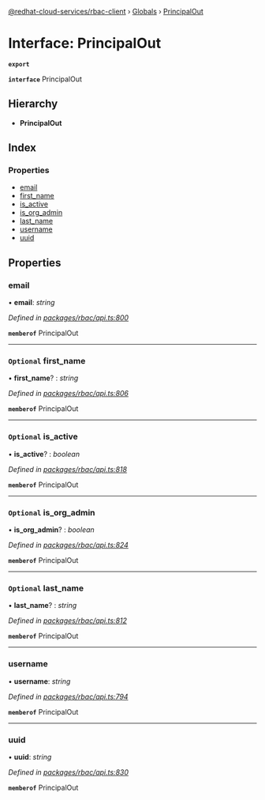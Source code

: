 [@redhat-cloud-services/rbac-client](../README.md) › [Globals](../globals.md) › [PrincipalOut](principalout.md)

# Interface: PrincipalOut

**`export`** 

**`interface`** PrincipalOut

## Hierarchy

* **PrincipalOut**

## Index

### Properties

* [email](principalout.md#email)
* [first_name](principalout.md#optional-first_name)
* [is_active](principalout.md#optional-is_active)
* [is_org_admin](principalout.md#optional-is_org_admin)
* [last_name](principalout.md#optional-last_name)
* [username](principalout.md#username)
* [uuid](principalout.md#uuid)

## Properties

###  email

• **email**: *string*

*Defined in [packages/rbac/api.ts:800](https://github.com/RedHatInsights/javascript-clients/blob/master/packages/rbac/api.ts#L800)*

**`memberof`** PrincipalOut

___

### `Optional` first_name

• **first_name**? : *string*

*Defined in [packages/rbac/api.ts:806](https://github.com/RedHatInsights/javascript-clients/blob/master/packages/rbac/api.ts#L806)*

**`memberof`** PrincipalOut

___

### `Optional` is_active

• **is_active**? : *boolean*

*Defined in [packages/rbac/api.ts:818](https://github.com/RedHatInsights/javascript-clients/blob/master/packages/rbac/api.ts#L818)*

**`memberof`** PrincipalOut

___

### `Optional` is_org_admin

• **is_org_admin**? : *boolean*

*Defined in [packages/rbac/api.ts:824](https://github.com/RedHatInsights/javascript-clients/blob/master/packages/rbac/api.ts#L824)*

**`memberof`** PrincipalOut

___

### `Optional` last_name

• **last_name**? : *string*

*Defined in [packages/rbac/api.ts:812](https://github.com/RedHatInsights/javascript-clients/blob/master/packages/rbac/api.ts#L812)*

**`memberof`** PrincipalOut

___

###  username

• **username**: *string*

*Defined in [packages/rbac/api.ts:794](https://github.com/RedHatInsights/javascript-clients/blob/master/packages/rbac/api.ts#L794)*

**`memberof`** PrincipalOut

___

###  uuid

• **uuid**: *string*

*Defined in [packages/rbac/api.ts:830](https://github.com/RedHatInsights/javascript-clients/blob/master/packages/rbac/api.ts#L830)*

**`memberof`** PrincipalOut
